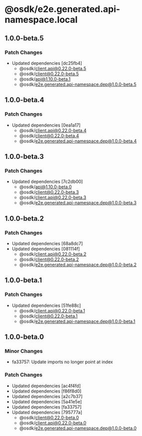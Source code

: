 # @osdk/e2e.generated.api-namespace.local

## 1.0.0-beta.5

### Patch Changes

- Updated dependencies [dc25fb4]
  - @osdk/client.api@0.22.0-beta.5
  - @osdk/client@0.22.0-beta.5
  - @osdk/api@1.10.0-beta.1
  - @osdk/e2e.generated.api-namespace.dep@1.0.0-beta.5

## 1.0.0-beta.4

### Patch Changes

- Updated dependencies [0ea1a17]
  - @osdk/client.api@0.22.0-beta.4
  - @osdk/client@0.22.0-beta.4
  - @osdk/e2e.generated.api-namespace.dep@1.0.0-beta.4

## 1.0.0-beta.3

### Patch Changes

- Updated dependencies [7c2db00]
  - @osdk/api@1.10.0-beta.0
  - @osdk/client@0.22.0-beta.3
  - @osdk/client.api@0.22.0-beta.3
  - @osdk/e2e.generated.api-namespace.dep@1.0.0-beta.3

## 1.0.0-beta.2

### Patch Changes

- Updated dependencies [68a8dc7]
- Updated dependencies [081114f]
  - @osdk/client.api@0.22.0-beta.2
  - @osdk/client@0.22.0-beta.2
  - @osdk/e2e.generated.api-namespace.dep@1.0.0-beta.2

## 1.0.0-beta.1

### Patch Changes

- Updated dependencies [51fe88c]
  - @osdk/client.api@0.22.0-beta.1
  - @osdk/client@0.22.0-beta.1
  - @osdk/e2e.generated.api-namespace.dep@1.0.0-beta.1

## 1.0.0-beta.0

### Minor Changes

- fa33757: Update imports no longer point at index

### Patch Changes

- Updated dependencies [ac4f4fd]
- Updated dependencies [f86f8d0]
- Updated dependencies [a2c7b37]
- Updated dependencies [5a41e5e]
- Updated dependencies [fa33757]
- Updated dependencies [795777a]
  - @osdk/client@0.22.0-beta.0
  - @osdk/client.api@0.22.0-beta.0
  - @osdk/e2e.generated.api-namespace.dep@1.0.0-beta.0
